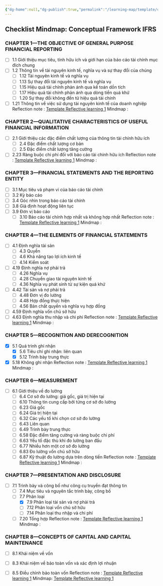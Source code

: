 ```yaml
---
{"dg-home":null,"dg-publish":true,"permalink":"/learning-map/template/conceptual-framework-guideline/","dgPassFrontmatter":true,"noteIcon":""}
---
```



## Checklist Mindmap: Conceptual Framework IFRS

### CHAPTER 1—THE OBJECTIVE OF GENERAL PURPOSE FINANCIAL REPORTING

- [ ] 1.1 Giới thiệu mục tiêu, tính hữu ích và giới hạn của báo cáo tài chính mục đích chung
- [ ] 1.2 Thông tin về tài nguyên kinh tế, nghĩa vụ và sự thay đổi của chúng
    - [ ] 1.12 Tài nguyên kinh tế và nghĩa vụ
    - [ ] 1.13 Sự thay đổi tài nguyên kinh tế và nghĩa vụ
    - [ ] 1.15 Hiệu quả tài chính phản ánh qua kế toán dồn tích
    - [ ] 1.17 Hiệu quả tài chính phản ánh qua dòng tiền quá khứ
    - [ ] 1.20 Sự thay đổi không đến từ hiệu quả tài chính
- [ ] 1.21 Thông tin về việc sử dụng tài nguyên kinh tế của doanh nghiệp
Reflection note : [Template Reflective learning 1](obsidian://open?file=template%2FTemplate%20Reflective%20learning%201.md)
Mindmap : 
### CHAPTER 2—QUALITATIVE CHARACTERISTICS OF USEFUL FINANCIAL INFORMATION

- [ ] 2.1 Giới thiệu các đặc điểm chất lượng của thông tin tài chính hữu ích
    - [ ] 2.4 Đặc điểm chất lượng cơ bản
    - [ ] 2.5 Đặc điểm chất lượng tăng cường
- [ ] 2.23 Ràng buộc chi phí đối với báo cáo tài chính hữu ích
Reflection note : [Template Reflective learning 1](obsidian://open?file=template%2FTemplate%20Reflective%20learning%201.md)
Mindmap : 
### CHAPTER 3—FINANCIAL STATEMENTS AND THE REPORTING ENTITY

- [ ] 3.1 Mục tiêu và phạm vi của báo cáo tài chính
- [ ] 3.2 Kỳ báo cáo
- [ ] 3.4 Góc nhìn trong báo cáo tài chính
- [ ] 3.8 Giả định hoạt động liên tục
- [ ] 3.9 Đơn vị báo cáo
    - [ ] 3.10 Báo cáo tài chính hợp nhất và không hợp nhất
Reflection note : [Template Reflective learning 1](obsidian://open?file=template%2FTemplate%20Reflective%20learning%201.md)
Mindmap : 
### CHAPTER 4—THE ELEMENTS OF FINANCIAL STATEMENTS

- [ ] 4.1 Định nghĩa tài sản
    - [ ] 4.3 Quyền
    - [ ] 4.6 Khả năng tạo lợi ích kinh tế
    - [ ] 4.14 Kiểm soát
- [ ] 4.19 Định nghĩa nợ phải trả
    - [ ] 4.26 Nghĩa vụ
    - [ ] 4.28 Chuyển giao tài nguyên kinh tế
    - [ ] 4.36 Nghĩa vụ phát sinh từ sự kiện quá khứ
- [ ] 4.42 Tài sản và nợ phải trả
    - [ ] 4.48 Đơn vị đo lường
    - [ ] 4.48 Hợp đồng thực hiện
    - [ ] 4.56 Bản chất quyền và nghĩa vụ hợp đồng
- [ ] 4.59 Định nghĩa vốn chủ sở hữu
- [ ] 4.63 Định nghĩa thu nhập và chi phí
Reflection note : [Template Reflective learning 1](obsidian://open?file=template%2FTemplate%20Reflective%20learning%201.md)
Mindmap : 
### CHAPTER 5—RECOGNITION AND DERECOGNITION

- [x] 5.1 Quá trình ghi nhận
    - [x] 5.6 Tiêu chí ghi nhận: liên quan
    - [x] 5.12 Trình bày trung thực
- [x] 5.18 Không ghi nhận
Reflection note : [Template Reflective learning 1](obsidian://open?file=template%2FTemplate%20Reflective%20learning%201.md)
Mindmap : 
### CHAPTER 6—MEASUREMENT

- [ ] 6.1 Giới thiệu về đo lường
    - [ ] 6.4 Cơ sở đo lường: giá gốc, giá trị hiện tại
    - [ ] 6.10 Thông tin cung cấp bởi từng cơ sở đo lường
    - [ ] 6.23 Giá gốc
    - [ ] 6.24 Giá trị hiện tại
    - [ ] 6.32 Các yếu tố khi chọn cơ sở đo lường
    - [ ] 6.43 Liên quan
    - [ ] 6.49 Trình bày trung thực
    - [ ] 6.58 Đặc điểm tăng cường và ràng buộc chi phí
    - [ ] 6.63 Yếu tố đặc thù khi đo lường ban đầu
    - [ ] 6.77 Nhiều hơn một cơ sở đo lường
    - [ ] 6.83 Đo lường vốn chủ sở hữu
    - [ ] 6.87 Kỹ thuật đo lường dựa trên dòng tiền
Reflection note : [Template Reflective learning 1](obsidian://open?file=template%2FTemplate%20Reflective%20learning%201.md)
Mindmap : 
### CHAPTER 7—PRESENTATION AND DISCLOSURE

- [ ] 7.1 Trình bày và công bố như công cụ truyền đạt thông tin
    - [ ] 7.4 Mục tiêu và nguyên tắc trình bày, công bố
    - [ ] 7.7 Phân loại
        - [x] 7.9 Phân loại tài sản và nợ phải trả
        - [ ] 7.12 Phân loại vốn chủ sở hữu
        - [ ] 7.14 Phân loại thu nhập và chi phí
    - [ ] 7.20 Tổng hợp
Reflection note : [Template Reflective learning 1](obsidian://open?file=template%2FTemplate%20Reflective%20learning%201.md)
Mindmap : 
### CHAPTER 8—CONCEPTS OF CAPITAL AND CAPITAL MAINTENANCE

- [ ] 8.1 Khái niệm về vốn
- [ ] 8.3 Khái niệm về bảo toàn vốn và xác định lợi nhuận
- [ ] 8.5 Điều chỉnh bảo toàn vốn
Reflection note : [Template Reflective learning 1](obsidian://open?file=template%2FTemplate%20Reflective%20learning%201.md)
Mindmap: [Template Reflective learning 1](obsidian://open?file=template%2FTemplate%20Reflective%20learning%201.md)

